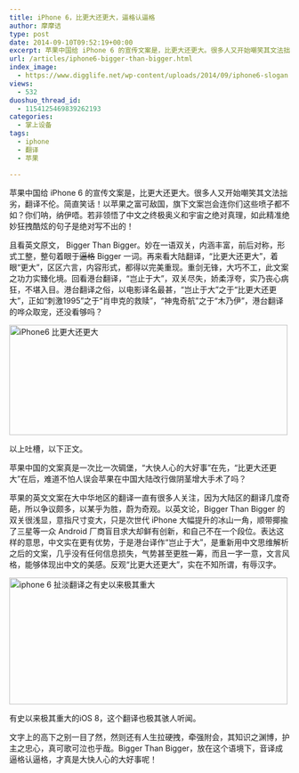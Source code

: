 ```yaml
---
title: iPhone 6，比更大还更大，逼格认逼格
author: 摩摩诘
type: post
date: 2014-09-10T09:52:19+00:00
excerpt: 苹果中国给 iPhone 6 的宣传文案是，比更大还更大。很多人又开始嘲笑其文法拙劣，翻译不伦。简直笑话！以苹果之富可敌国，旗下文案岂会连你们这些喷子都不如？你们呐，纳伊唔。若非领悟了中文之终极奥义和宇宙之绝对真理，如此精准绝妙狂拽酷炫的句子是绝对写不出的！
url: /articles/iphone6-bigger-than-bigger.html
index_image:
  - https://www.digglife.net/wp-content/uploads/2014/09/iphone6-slogan.png
views:
  - 532
duoshuo_thread_id:
  - 1154125469839262193
categories:
  - 掌上设备
tags:
  - iphone
  - 翻译
  - 苹果

---
```

苹果中国给 iPhone 6 的宣传文案是，比更大还更大。很多人又开始嘲笑其文法拙劣，翻译不伦。简直笑话！以苹果之富可敌国，旗下文案岂会连你们这些喷子都不如？你们呐，纳伊唔。若非领悟了中文之终极奥义和宇宙之绝对真理，如此精准绝妙狂拽酷炫的句子是绝对写不出的！

且看英文原文， Bigger Than Bigger。妙在一语双关，内涵丰富，前后对称，形式工整，整句着眼于<del>逼格</del> Bigger 一词。再来看大陆翻译，“比更大还更大”，着眼“更大”，区区六言，内容形式，都得以完美重现。重剑无锋，大巧不工，此文案之功力实臻化境。回看港台翻译，“岂止于大”，双关尽失，娇柔浮夸，实乃丧心病狂，不堪入目。港台翻译之俗，以电影译名最甚，“岂止于大”之于“比更大还更大”，正如“刺激1995”之于“肖申克的救赎”，“神鬼奇航”之于“木乃伊”，港台翻译的哗众取宠，还没看够吗？

<img src="https://www.digglife.net/wp-content/uploads/2014/09/iphone6.png" alt="iPhone6 比更大还更大" width="500" height="198" class="alignnone size-full wp-image-3892" />

以上吐槽，以下正文。

苹果中国的文案真是一次比一次碉堡，“大快人心的大好事”在先，“比更大还更大”在后，难道不怕人误会苹果在中国大陆改行做阴茎增大手术了吗？

苹果的英文文案在大中华地区的翻译一直有很多人关注，因为大陆区的翻译几度奇葩，所以争议颇多，以某乎为胜，蔚为奇观。以英文论，Bigger Than Bigger 的双关很浅显，意指尺寸变大，只是次世代 iPhone 大幅提升的冰山一角，顺带揶揄了三星等一众 Android 厂商盲目求大却鲜有创新，和自己不在一个段位。表达这样的意思，中文实在更有优势，于是港台译作“岂止于大”，是重新用中文思维解析之后的文案，几乎没有任何信息损失，气势甚至更胜一筹，而且一字一意，文言风格，能够体现出中文的美感。反观“比更大还更大”，实在不知所谓，有辱汉字。

<div id="attachment_3894" style="width: 510px" class="wp-caption alignnone">
  <img src="https://www.digglife.net/wp-content/uploads/2014/09/iphone6-weird-translation-500x228.png" alt="iphone 6 扯淡翻译之有史以来极其重大" width="500" height="228" class="size-medium wp-image-3894" />
  
  <p class="wp-caption-text">
    有史以来极其重大的iOS 8，这个翻译也极其骇人听闻。
  </p>
</div>

文字上的高下之别一目了然，然则还有人生拉硬拽，牵强附会，其知识之渊博，护主之忠心，真可歌可泣也乎哉。Bigger Than Bigger，放在这个语境下，音译成逼格认逼格，才真是大快人心的大好事呢！
